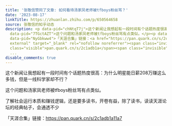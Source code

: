 ```yaml
---
title: '张敬信赞同了文章: 如何看待汤家凤老师被tfboys粉丝骂？'
date: '2023-08-17'
linkTitle: https://zhuanlan.zhihu.com/p/650564658
source: 张敬信的知乎动态
description: <p data-pid="chNtqT7j">这个新闻让我想起有一段时间有个话题热度很高：为什么明星能日薪208万赚这么多钱，但是一线科学家却不行？</p><p
  data-pid="7TGctAZT">这个问题和汤家凤老师被tfboys粉丝骂有点类似。</p><p data-pid="tGKf1o1I">了解社会运行本质和赚钱逻辑，还是要多读书，开卷有益，除了读书，读读天涯论坛的经典帖子，会通透不少</p><p
  data-pid="NyGbkww4">「天涯合集」链接：<a href="https://pan.quark.cn/s/2c1adb1a11a7" class="
  external" target="_blank" rel="nofollow noreferrer"><span class="invisible">https://</span><span
  class="visible">pan.quark.cn/s/2c1adb1a</span><span class="invisible">11a7</span><spa
  ...
disable_comments: true
---
```

<p data-pid="chNtqT7j">这个新闻让我想起有一段时间有个话题热度很高：为什么明星能日薪208万赚这么多钱，但是一线科学家却不行？</p><p data-pid="7TGctAZT">这个问题和汤家凤老师被tfboys粉丝骂有点类似。</p><p data-pid="tGKf1o1I">了解社会运行本质和赚钱逻辑，还是要多读书，开卷有益，除了读书，读读天涯论坛的经典帖子，会通透不少</p><p data-pid="NyGbkww4">「天涯合集」链接：<a href="https://pan.quark.cn/s/2c1adb1a11a7" class=" external" target="_blank" rel="nofollow noreferrer"><span class="invisible">https://</span><span class="visible">pan.quark.cn/s/2c1adb1a</span><span class="invisible">11a7</span><spa ...